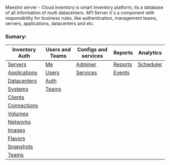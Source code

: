 Maestro server - Cloud inventory is smart inventory platform, its a database of all information of multi datacenters.
API Server it`s a component with responsibility for business rules, like authentication, management teams, servers, applications, datacenters and etc.
### Sumary:
|                      Inventory Auth                      |               Users and Teams               |              Configs and services              |                   Reports                    |                   Analytics                       |
|----------------------------------------------------------|---------------------------------------------|------------------------------------------------|----------------------------------------------|---------------------------------------------------|
| [Servers](../inventory/index.html#api-Servers)           | [Me](../identity/index.html#api-Me)         | [Adminer](../adminer/index.html#api-Adminer)   | [Reports](../reports/index.html#api-Reports) | [Scheduler](../reports/index.html#api-Schedules)|
| [Applications](../inventory/index.html#api-Applications) | [Users](../identity/index.html#api-Users)   | [Services](../adminer/index.html#api-Services) | [Events](../events/index.html#api-Events)    |                                                   |
| [Datacenters](../inventory/index.html#api-Datacenters)   | [Auth](../identity/index.html#api-Auth) |   |                                                |                                              |                                                   |
| [Systems](../inventory/index.html#api-Systems)           | [Teams](../identity/index.html#api-Teams) | |                                                |                                              |                                                   |
| [Clients](../inventory/index.html#api-Clients)           |                                             |                                                |                                              |                                                   |
| [Connections](../inventory/index.html#api-Connections)   |                                             |                                                |                                              |                                                   |
| [Volumes](../inventory/index.html#api-Volumes)           |                                             |                                                |                                              |                                                   |
| [Networks](../inventory/index.html#api-Networks)         |                                             |                                                |                                              |                                                   |
| [Images](../inventory/index.html#api-Images)             |                                             |                                                |                                              |                                                   |
| [Flavors](../inventory/index.html#api-Flavors)           |                                             |                                                |                                              |                                                   |
| [Snapshots](../inventory/index.html#api-Snapshots)       |                                             |                                                |                                              |                                                   |
| [Teams](../inventory/index.html#api-Teams)               |                                             |                                                |                                              |                                                   |

